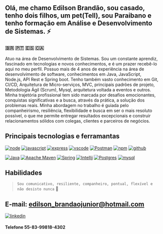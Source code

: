 ## Olá, me chamo Edilson Brandão, sou casado, tenho dois filhos, um pet(Tell), sou Paraibano e tenho formação em Análise e Desenvolvimento de Sistemas. ⚡ 

### :brazil:  :portugal:  :es: :canada:

Atuo na área de Desenvolvimento de Sistemas.
Sou um constante aprendiz, fascinado em tecnologias e novos conhecimentos, e é um prazer recebê-lo aqui no meu perfil.
Possuo mais de 4 anos de experiência na área de desenvolvimento de software, conhecimentos em Java, JavaScript, Node.js, API Rest e Spring boot. Tenho também vasto conhecimento em Git, CI/CD, Arquitetura de Micro-serviços, MVC, principais padrões de projeto, Metodologia Ágil (Scrum), Mysql, arquitetura voltada a eventos e outros. 
Minha trajetória profissional tem sido marcada por desafios emocionantes, conquistas significativas e a busca, através da prática, a solução dos problemas reais.
Minha abordagem no trabalho é guiada pelo companheirismo, resiliência, flexibilidade e busca em  ser o mais resoluto possível, o que me permite entregar resultados excepcionais e construir relacionamentos sólidos com colegas, clientes e parceiros de negócios. 

## Principais tecnologias e ferramantas 

[![node](https://img.shields.io/badge/Node%20js-339933?style=for-the-badge&logo=nodedotjs&logoColor=white)](https://nodejs.org/en)
[![javascript](https://img.shields.io/badge/JavaScript-323330?style=for-the-badge&logo=javascript&logoColor=F7DF1E)](https://developer.mozilla.org/pt-BR/docs/Web/JavaScript)
[![express](https://img.shields.io/badge/Express%20js-000000?style=for-the-badge&logo=express&logoColor=white)](https://expressjs.com/pt-br/)
[![vscode](https://img.shields.io/badge/VSCode-0078D4?style=for-the-badge&logo=visual%20studio%20code&logoColor=white)](https://code.visualstudio.com/)
[![Postman](https://img.shields.io/badge/Postman-FF6C37?style=for-the-badge&logo=Postman&logoColor=white)](https://www.postman.com/)
[![npm](https://img.shields.io/badge/npm-CB3837?style=for-the-badge&logo=npm&logoColor=white)](https://www.npmjs.com/)
[![github](https://img.shields.io/badge/GitHub-100000?style=for-the-badge&logo=github&logoColor=white)]()


[![Java](https://img.shields.io/badge/Oracle-F80000?style=for-the-badge&logo=oracle&logoColor=black)](https://www.oracle.com/java/technologies/javase/jdk17-archive-downloads.html)
[![Apache Maven](https://img.shields.io/badge/apache_maven-C71A36?style=for-the-badge&logo=apachemaven&logoColor=white)](https://maven.apache.org/)
[![Spring](https://img.shields.io/badge/Spring-6DB33F?style=for-the-badge&logo=spring&logoColor=white)](https://spring.io/projects/spring-boot)
[![Intellij](https://img.shields.io/badge/IntelliJ_IDEA-000000.svg?style=for-the-badge&logo=intellij-idea&logoColor=white)](https://www.jetbrains.com/pt-br/idea//)
[![Postgres](https://img.shields.io/badge/PostgreSQL-316192?style=for-the-badge&logo=postgresql&logoColor=white)](https://www.postgresql.org/)
[![mysql](https://img.shields.io/badge/MySQL-005C84?style=for-the-badge&logo=mysql&logoColor=white)](https://www.mysql.com/)


## Habilidades 

 >  `Sou comunicativo, resiliente, companheiro, pontual, flexível e não desisto nunca`  🖖

## E-mail: <edilson_brandaojunior@hotmail.com>

[![linkedin](https://img.shields.io/badge/LinkedIn-0077B5?style=for-the-badge&logo=linkedin&logoColor=white)](https://www.linkedin.com/in/juniorbrandao/)
#### Telefone 55-83-99818-4302


